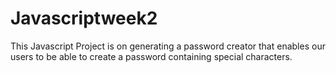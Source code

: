 # Javascriptweek2
This Javascript Project is on generating a password creator that enables our users to be able to create a password containing special characters.
